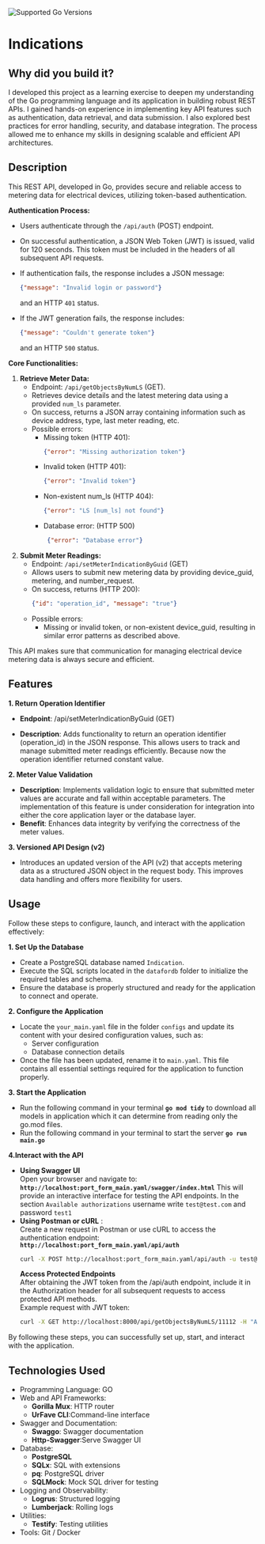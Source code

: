 ![Supported Go Versions](https://img.shields.io/badge/Go-1.22%2C%201.23-lightgrey.svg)

# Indications

## Why did you build it?
I developed this project as a learning exercise to deepen my understanding of the Go programming language and its application in building robust REST APIs. I gained hands-on experience in implementing key API features such as authentication, data retrieval, and data submission. I also explored best practices for error handling, security, and database integration. The process allowed me to enhance my skills in designing scalable and efficient API architectures.

## Description
This REST API, developed in Go, provides secure and reliable access to metering data for electrical devices, utilizing token-based authentication.

__Authentication Process:__

- Users authenticate through the `/api/auth` (POST) endpoint.

- On successful authentication, a JSON Web Token (JWT) is issued, valid for 120 seconds. This token must be included in the headers of all subsequent API requests.

- If authentication fails, the response includes a JSON message: 
    ```json
    {"message": "Invalid login or password"}
    ``` 
    and an HTTP `401` status.

- If the JWT generation fails, the response includes: 
    ```json
    {"message": "Couldn't generate token"}
    ```
    and an HTTP `500` status.

 __Core Functionalities:__

 1. __Retrieve Meter Data:__            
    - Endpoint: `/api/getObjectsByNumLS` (GET).
    - Retrieves device details and the latest metering data using a provided `num_ls` parameter.
    - On success, returns a JSON array containing information such as device address, type, last meter reading, etc.
    - Possible errors:
      -  Missing token (HTTP 401): 
            ```json
            {"error": "Missing authorization token"}
            ```
      - Invalid token (HTTP 401): 
        ```json
        {"error": "Invalid token"}
        ```
      - Non-existent num_ls  (HTTP 404):
        ```json
        {"error": "LS [num_ls] not found"}
        ```
      - Database error: (HTTP 500) 
        ```json
         {"error": "Database error"}
        ```
2. __Submit Meter Readings:__
   - Endpoint: `/api/setMeterIndicationByGuid` (GET)
   - Allows users to submit new metering data by providing device_guid, metering, and number_request.
   - On success, returns (HTTP 200): 
        ```json
        {"id": "operation_id", "message": "true"}
        ``` 
   - Possible errors:
      - Missing or invalid token, or non-existent device_guid, resulting in similar error patterns as described above.

This API makes sure that communication for managing electrical device metering data is always secure and efficient.

## Features
 __1. Return Operation Identifier__

- __Endpoint__: /api/setMeterIndicationByGuid (GET)

- __Description__: Adds functionality to return an operation identifier (operation_id) in the JSON response. This allows users to track and manage submitted meter readings efficiently. Because now the operation identifier returned constant value.

__2. Meter Value Validation__
- __Description__: Implements validation logic to ensure that submitted meter values are accurate and fall within acceptable parameters. The implementation of this feature is under consideration for integration into either the core application layer or the database layer.
- __Benefit__: Enhances data integrity by verifying the correctness of the meter values.
  
__3. Versioned API Design (v2)__
- Introduces an updated version of the API (v2) that accepts metering data as a structured JSON object in the request body. This improves data handling and offers more flexibility for users.

## Usage
Follow these steps to configure, launch, and interact with the application effectively:

__1. Set Up the Database__
- Create a PostgreSQL database named `Indication`.
- Execute the SQL scripts located in the `datafordb` folder to initialize the required tables and schema.
- Ensure the database is properly structured and ready for the application to connect and operate.
  
__2. Configure the Application__
- Locate the `your_main.yaml` file in the folder `configs`  and update its content with your desired configuration values, such as:
    - Server configuration
    - Database connection details
- Once the file has been updated, rename it to `main.yaml`. This file contains all essential settings required for the application to function properly.

__3. Start the Application__
- Run the following command in your terminal __`go mod tidy`__ to download all models in application which it can determine from reading only the go.mod files.
- Run the following command in your terminal to start the server
__`go run main.go`__

__4.Interact with the API__
- __Using Swagger UI__  
    Open your browser and navigate to:
    __`http://localhost:port_form_main.yaml/swagger/index.html`__
    This will provide an interactive interface for testing the API endpoints.
    In the section `Available authorizations` username write `test@test.com` and password `test1` 
- __Using Postman or cURL__ :  
  Create a new request in Postman or use cURL to access the authentication endpoint:
  __`http://localhost:port_form_main.yaml/api/auth`__
  ```bash
  curl -X POST http://localhost:port_form_main.yaml/api/auth -u test@test.com:test1
  ```
  __Access Protected Endpoints__  
  After obtaining the JWT token from the /api/auth endpoint, include it in the Authorization header for all subsequent requests to access protected API methods.  
Example request with JWT token:
  ```bash
  curl -X GET http://localhost:8000/api/getObjectsByNumLS/11112 -H "Authorization:<JWT_TOKEN>"
  ```
By following these steps, you can successfully set up, start, and interact with the application.

## Technologies Used
- Programming Language: GO
- Web and API Frameworks:
    - __Gorilla Mux__: HTTP router
    - __UrFave CLI__:Command-line interface
- Swagger and Documentation:
   - __Swaggo__: Swagger documentation
   - __Http-Swagger__:Serve Swagger UI
- Database: 
   - __PostgreSQL__
   - __SQLx__: SQL with extensions
   - __pq__: PostgreSQL driver
   - __SQLMock__: Mock SQL driver for testing
- Logging and Observability:
  - __Logrus__: Structured logging
  - __Lumberjack__: Rolling logs
- Utilities:
    - __Testify__: Testing utilities
- Tools: Git / Docker 